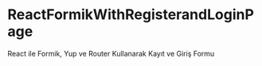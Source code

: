 # ReactFormikWithRegisterandLoginPage
React ile Formik, Yup ve Router Kullanarak Kayıt ve Giriş Formu
